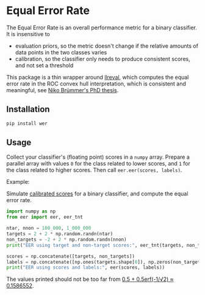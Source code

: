 # Equal Error Rate

The Equal Error Rate is an overall performance metric for a binary classifier.  It is insensitive to

 - evaluation priors, so the metric doesn't change if the relative amounts of data points in the two classes varies
 - calibration, so the classifier only needs to produce consistent scores, and not set a threshold

This package is a thin wrapper around [llreval](https://github.com/davidavdav/llreval), which computes the equal error rate
in the ROC convex hull interpretation, which is consistent and meaningful, see [Niko Brümmer's PhD thesis](http://hdl.handle.net/10019.1/5139).

## Installation

```sh
pip install wer
```

## Usage

Collect your classifier's (floating point) scores in a `numpy` array.  Prepare a parallel array with values `0` for the class related to lower scores, and `1` for the class related to higher scores.  Then call `eer.eer(scores, labels)`.

Example:

Simulate [calibrated scores](https://www.isca-speech.org/archive/interspeech_2013/leeuwen13_interspeech.html) for a binary classifier, and compute the equal error rate.
```python
import numpy as np
from eer import eer, eer_tnt

ntar, nnon = 100_000, 1_000_000
targets = 2 + 2 * np.random.randn(ntar)
non_targets = -2 + 2 * np.random.randn(nnon)
print("EER using target and non-target scores:", eer_tnt(targets, non_targets))

scores = np.concatenate([targets, non_targets])
labels = np.concatenate([np.ones(targets.shape[0]), np.zeros(non_targets.shape[0])])
print("EER using scores and labels:", eer(scores, labels))

```
The values printed should not be too far from [0.5 + 0.5erf(-1/√2) ≈ 0.1586552](https://github.com/davidavdav/ROCAnalysis.jl).

